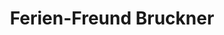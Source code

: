 ---
title: "Ferien-Freund Bruckner"
url: /sulzbach-rosenberg/ferien-freund-bruckner/
shop: Reisebüro
---